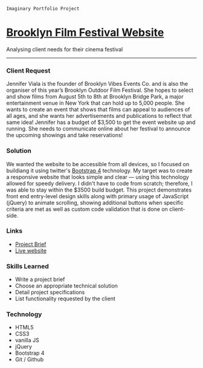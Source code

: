 `Imaginary Portfolio Project`


[Brooklyn Film Festival Website](http://brooklyn-festival.ostrowski.co)
=======================================

Analysing client needs for their cinema festival

* * *

### Client Request

Jennifer Viala is the founder of Brooklyn Vibes Events Co. and is also the organiser of this year’s Brooklyn Outdoor Film 
Festival. She hopes to select and show films from August 5th to 8th at Brooklyn Bridge Park, a major entertainment venue 
in New York that can hold up to 5,000 people. She wants to create an event that shows that films can appeal to audiences 
of all ages, and she wants her advertisements and publications to reflect that same idea! Jennifer has a budget of $3,500 
to get the event website up and running. She needs to communicate online about her festival to announce the 
upcoming showings and take reservations!

### Solution

We wanted the website to be accessible from all devices, so I focused on buildiang it using twitter's 
[Bootstrap 4](https://getbootstrap.com/) technology. My target was to create a responsive website that looks simple and 
clear — using this technology allowed for speedy delivery. I didn't have to code from scratch; therefore, I was able to 
stay within the $3500 build budget. This project demonstrates front end entry-level design skills along with primary usage 
of JavaScript (jQuery) to animate scrolling, showing additional buttons when specific criteria are met as well as custom 
code validation that is done on client-side.

### Links

 - [Project Brief](https://github.com/akdsco/frontend-bootstrap-film-festival-website/blob/master/project_brief.md)
 - [Live website](http://brooklyn-festival.akds.co)

### Skills Learned

- Write a project brief
- Choose an appropriate technical solution
- Detail project specifications
- List functionality requested by the client

### Technology

- HTML5
- CSS3
- vanilla JS
- jQuery
- Bootstrap 4
- Git / Github
